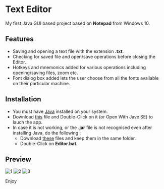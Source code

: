# Text Editor
My first Java GUI based project based on **Notepad** from Windows 10.
## Features
- Saving and opening a text file with the extension **.txt**.
- Checking for saved file and open/save operations before closing the Editor.
- Hotkeys and mnemonics added for various operations including opening/saving files, zoom etc.
- Font dialog box added lets the user choose from all the fonts available on their particular machine.
## Installation
- You must have [Java](https://www.java.com/en/download/) installed on your system.
- Download [this](https://github.com/misraVaibhav/Text-Editor/raw/master/dist/Editor.jar) file and Double-Click on it (or Open With Jave SE) to lauch the app.
- In case it is not working, or the **.jar** file is not recognised even after installing Java, do the following :
  - Download [these](https://www.dropbox.com/sh/xd3peupo92c4ejt/AAAzBN9rtbcuEqiC3xT3IILQa?dl=0) files and keep them in the same folder.
  - Double-Click on **Editor.bat**.
## Preview
![1](https://github.com/misraVaibhav/Text-Editor/blob/master/Images/editor1.png)
![2](https://github.com/misraVaibhav/Text-Editor/blob/master/Images/editor2.png)
![3](https://github.com/misraVaibhav/Text-Editor/blob/master/Images/editor3.png) 

Enjoy
